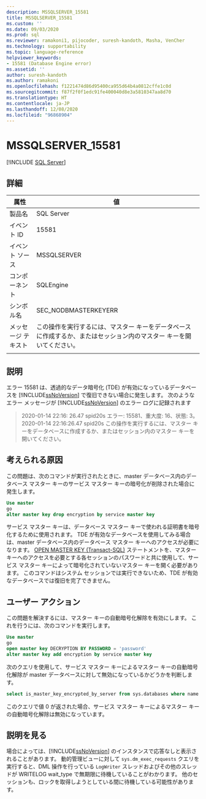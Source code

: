 ```yaml
---
description: MSSQLSERVER_15581
title: MSSQLSERVER_15581
ms.custom: ''
ms.date: 09/03/2020
ms.prod: sql
ms.reviewer: ramakoni1, pijocoder, suresh-kandoth, Masha, VenCher
ms.technology: supportability
ms.topic: language-reference
helpviewer_keywords:
- 15581 (Database Engine error)
ms.assetid: ''
author: suresh-kandoth
ms.author: ramakoni
ms.openlocfilehash: f1221474d86d95400ca955d64b4a0812cffe1c0d
ms.sourcegitcommit: f87f2f0f1edc91fe400040d8e3a5810347aa8d70
ms.translationtype: HT
ms.contentlocale: ja-JP
ms.lasthandoff: 12/08/2020
ms.locfileid: "96868904"
---
```

# <a name="mssqlserver_15581"></a>MSSQLSERVER_15581
 [!INCLUDE [SQL Server](../../includes/applies-to-version/sqlserver.md)]

## <a name="details"></a>詳細

|属性|値|
|---|---|
|製品名|SQL Server|
|イベント ID|15581|
|イベント ソース|MSSQLSERVER|
|コンポーネント|SQLEngine|
|シンボル名|SEC_NODBMASTERKEYERR|
|メッセージ テキスト|この操作を実行するには、マスター キーをデータベースに作成するか、またはセッション内のマスター キーを開いてください。|
||

## <a name="explanation"></a>説明

エラー 15581 は、透過的なデータ暗号化 (TDE) が有効になっているデータベースを [!INCLUDE[ssNoVersion](../../includes/ssnoversion-md.md)] で復旧できない場合に発生します。 次のようなエラー メッセージが [!INCLUDE[ssNoVersion](../../includes/ssnoversion-md.md)] のエラー ログに記録されます

> 2020-01-14 22:16: 26.47 spid20s エラー: 15581、重大度: 16、状態: 3。  
2020-01-14 22:16:26.47 spid20s この操作を実行するには、マスター キーをデータベースに作成するか、またはセッション内のマスター キーを開いてください。

## <a name="possible-cause"></a>考えられる原因

この問題は、次のコマンドが実行されたときに、master データベース内のデータベース マスター キーのサービス マスター キーの暗号化が削除された場合に発生します。

```sql
Use master
go
alter master key drop encryption by service master key
```

サービス マスター キーは、データベース マスター キーで使われる証明書を暗号化するために使用されます。 TDE が有効なデータベースを使用してみる場合は、master データベース内のデータベース マスター キーへのアクセスが必要になります。 [OPEN MASTER KEY (Transact-SQL)](/sql/t-sql/statements/open-master-key-transact-sql) ステートメントを、マスター キーへのアクセスを必要とする各セッションのパスワードと共に使用して、サービス マスター キーによって暗号化されていないマスター キーを開く必要があります。 このコマンドはシステム セッションでは実行できないため、TDE が有効なデータベースでは復旧を完了できません。

## <a name="user-action"></a>ユーザー アクション

この問題を解決するには、マスター キーの自動暗号化解除を有効にします。 これを行うには、次のコマンドを実行します。

```sql
Use master
go
open master key DECRYPTION BY PASSWORD = 'password'
alter master key add encryption by service master key
```

次のクエリを使用して、サービス マスター キーによるマスター キーの自動暗号化解除が master データベースに対して無効になっているかどうかを判断します。

```sql
select is_master_key_encrypted_by_server from sys.databases where name = 'master'
```

このクエリで値 0 が返された場合、サービス マスター キーによるマスター キーの自動暗号化解除は無効になっています。

## <a name="more-information"></a>説明を見る

場合によっては、[!INCLUDE[ssNoVersion](../../includes/ssnoversion-md.md)] のインスタンスで応答なしと表示されることがあります。 動的管理ビューに対して `sys.dm_exec_requests` クエリを実行すると、DML 操作を行っている `LogWriter` スレッドおよびその他のスレッドが WRITELOG wait_type で無期限に待機していることがわかります。 他のセッションも、ロックを取得しようとしている間に待機している可能性があります。
